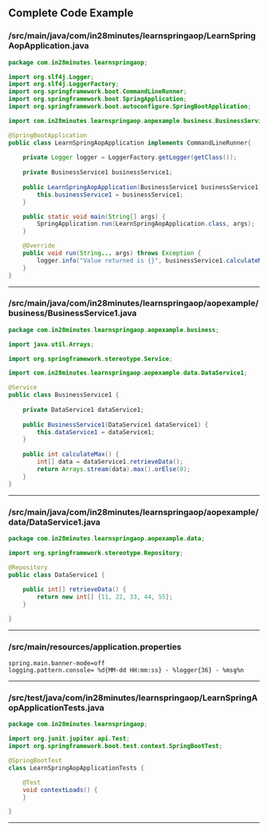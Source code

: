 <!---
Current Directory : /Users/ranga/Ranga/git/00.courses/master-spring-and-spring-boot/11-spring-aop
-->

## Complete Code Example


### /src/main/java/com/in28minutes/learnspringaop/LearnSpringAopApplication.java

```java
package com.in28minutes.learnspringaop;

import org.slf4j.Logger;
import org.slf4j.LoggerFactory;
import org.springframework.boot.CommandLineRunner;
import org.springframework.boot.SpringApplication;
import org.springframework.boot.autoconfigure.SpringBootApplication;

import com.in28minutes.learnspringaop.aopexample.business.BusinessService1;

@SpringBootApplication
public class LearnSpringAopApplication implements CommandLineRunner{
	
	private Logger logger = LoggerFactory.getLogger(getClass());
	
	private BusinessService1 businessService1;
	
	public LearnSpringAopApplication(BusinessService1 businessService1) {
		this.businessService1 = businessService1;
	}

	public static void main(String[] args) {
		SpringApplication.run(LearnSpringAopApplication.class, args);
	}

	@Override
	public void run(String... args) throws Exception {
		logger.info("Value returned is {}", businessService1.calculateMax());
	}
}
```
---

### /src/main/java/com/in28minutes/learnspringaop/aopexample/business/BusinessService1.java

```java
package com.in28minutes.learnspringaop.aopexample.business;

import java.util.Arrays;

import org.springframework.stereotype.Service;

import com.in28minutes.learnspringaop.aopexample.data.DataService1;

@Service
public class BusinessService1 {
	
	private DataService1 dataService1;
	
	public BusinessService1(DataService1 dataService1) {
		this.dataService1 = dataService1;
	}
	
	public int calculateMax() {
		int[] data = dataService1.retrieveData();
		return Arrays.stream(data).max().orElse(0);
	}
}
```
---

### /src/main/java/com/in28minutes/learnspringaop/aopexample/data/DataService1.java

```java
package com.in28minutes.learnspringaop.aopexample.data;

import org.springframework.stereotype.Repository;

@Repository
public class DataService1 {
	
	public int[] retrieveData() {
		return new int[] {11, 22, 33, 44, 55};
	}

}
```
---

### /src/main/resources/application.properties

```properties
spring.main.banner-mode=off
logging.pattern.console= %d{MM-dd HH:mm:ss} - %logger{36} - %msg%n
```
---

### /src/test/java/com/in28minutes/learnspringaop/LearnSpringAopApplicationTests.java

```java
package com.in28minutes.learnspringaop;

import org.junit.jupiter.api.Test;
import org.springframework.boot.test.context.SpringBootTest;

@SpringBootTest
class LearnSpringAopApplicationTests {

	@Test
	void contextLoads() {
	}

}
```
---
